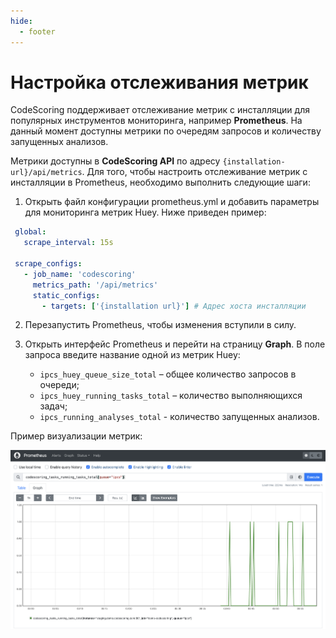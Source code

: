 ```yaml
---
hide:
  - footer
---
```

# Настройка отслеживания метрик

CodeScoring поддерживает отслеживание метрик с инсталляции для популярных инструментов мониторинга, например **Prometheus**. На данный момент доступны метрики по очередям запросов и количеству запущенных анализов.

Метрики доступны в **CodeScoring API** по адресу `{installation-url}/api/metrics`. Для того, чтобы настроить отслеживание метрик с инсталляции в Prometheus, необходимо выполнить следующие шаги:

1. Открыть файл конфигурации prometheus.yml и добавить параметры для мониторинга метрик Huey. Ниже приведен пример:

  ```yaml
   global:
     scrape_interval: 15s

   scrape_configs:
     - job_name: 'codescoring'
       metrics_path: '/api/metrics'
       static_configs:
         - targets: ['{installation url}'] # Адрес хоста инсталляции
  ```
2. Перезапустить Prometheus, чтобы изменения вступили в силу.

3. Открыть интерфейс Prometheus и перейти на страницу **Graph**. В поле запроса введите название одной из метрик Huey:

    - `ipcs_huey_queue_size_total` – общее количество запросов в очереди;
    - `ipcs_huey_running_tasks_total` – количество выполняющихся задач;
    - `ipcs_running_analyses_total` - количество запущенных анализов.

Пример визуализации метрик:

![Prometheus metrics](/assets/img/prometheus_metrics.png)